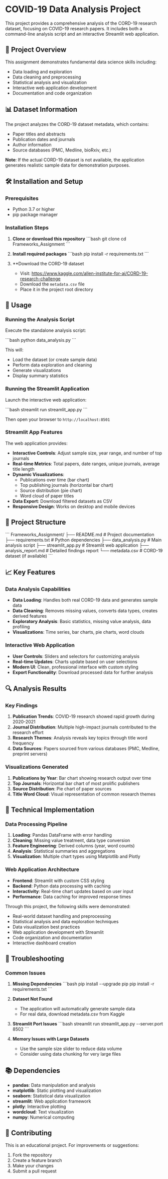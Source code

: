 # COVID-19 Data Analysis Project

This project provides a comprehensive analysis of the CORD-19 research dataset, focusing on COVID-19 research papers. It includes both a command-line analysis script and an interactive Streamlit web application.

## 🎯 Project Overview

This assignment demonstrates fundamental data science skills including:
- Data loading and exploration
- Data cleaning and preprocessing
- Statistical analysis and visualization
- Interactive web application development
- Documentation and code organization

## 📊 Dataset Information

The project analyzes the CORD-19 dataset metadata, which contains:
- Paper titles and abstracts
- Publication dates and journals
- Author information
- Source databases (PMC, Medline, bioRxiv, etc.)

**Note**: If the actual CORD-19 dataset is not available, the application generates realistic sample data for demonstration purposes.

## 🛠️ Installation and Setup

### Prerequisites
- Python 3.7 or higher
- pip package manager

### Installation Steps

1. **Clone or download this repository**
   \`\`\`bash
   git clone <your-repo-url>
   cd Frameworks_Assignment
   \`\`\`

2. **Install required packages**
   \`\`\`bash
   pip install -r requirements.txt
   \`\`\`

3. **Download the CORD-19 dataset 
   - Visit: https://www.kaggle.com/allen-institute-for-ai/CORD-19-research-challenge
   - Download the `metadata.csv` file
   - Place it in the project root directory

## 🚀 Usage

### Running the Analysis Script

Execute the standalone analysis script:

\`\`\`bash
python data_analysis.py
\`\`\`

This will:
- Load the dataset (or create sample data)
- Perform data exploration and cleaning
- Generate visualizations
- Display summary statistics

### Running the Streamlit Application

Launch the interactive web application:

\`\`\`bash
streamlit run streamlit_app.py
\`\`\`

Then open your browser to `http://localhost:8501`

### Streamlit App Features

The web application provides:
- **Interactive Controls**: Adjust sample size, year range, and number of top journals
- **Real-time Metrics**: Total papers, date ranges, unique journals, average title length
- **Dynamic Visualizations**:
  - Publications over time (bar chart)
  - Top publishing journals (horizontal bar chart)
  - Source distribution (pie chart)
  - Word cloud of paper titles
- **Data Export**: Download filtered datasets as CSV
- **Responsive Design**: Works on desktop and mobile devices

## 📁 Project Structure

\`\`\`
Frameworks_Assignment/
├── README.md                 # Project documentation
├── requirements.txt          # Python dependencies
├── data_analysis.py         # Main analysis script
├── streamlit_app.py         # Streamlit web application
├── analysis_report.md       # Detailed findings report
└── metadata.csv            # CORD-19 dataset (if available)
\`\`\`

## 📈 Key Features

### Data Analysis Capabilities
- **Data Loading**: Handles both real CORD-19 data and generates sample data
- **Data Cleaning**: Removes missing values, converts data types, creates derived features
- **Exploratory Analysis**: Basic statistics, missing value analysis, data profiling
- **Visualizations**: Time series, bar charts, pie charts, word clouds

### Interactive Web Application
- **User Controls**: Sliders and selectors for customizing analysis
- **Real-time Updates**: Charts update based on user selections
- **Modern UI**: Clean, professional interface with custom styling
- **Export Functionality**: Download processed data for further analysis

## 🔍 Analysis Results

### Key Findings

1. **Publication Trends**: COVID-19 research showed rapid growth during 2020-2021
2. **Journal Distribution**: Multiple high-impact journals contributed to the research effort
3. **Research Themes**: Analysis reveals key topics through title word frequency
4. **Data Sources**: Papers sourced from various databases (PMC, Medline, preprint servers)

### Visualizations Generated

1. **Publications by Year**: Bar chart showing research output over time
2. **Top Journals**: Horizontal bar chart of most prolific publishers
3. **Source Distribution**: Pie chart of paper sources
4. **Title Word Cloud**: Visual representation of common research themes

## 🧪 Technical Implementation

### Data Processing Pipeline
1. **Loading**: Pandas DataFrame with error handling
2. **Cleaning**: Missing value treatment, data type conversion
3. **Feature Engineering**: Derived columns (year, word counts)
4. **Analysis**: Statistical summaries and aggregations
5. **Visualization**: Multiple chart types using Matplotlib and Plotly

### Web Application Architecture
- **Frontend**: Streamlit with custom CSS styling
- **Backend**: Python data processing with caching
- **Interactivity**: Real-time chart updates based on user input
- **Performance**: Data caching for improved response times


Through this project, the following skills were demonstrated:
- Real-world dataset handling and preprocessing
- Statistical analysis and data exploration techniques
- Data visualization best practices
- Web application development with Streamlit
- Code organization and documentation
- Interactive dashboard creation

## 🔧 Troubleshooting

### Common Issues

1. **Missing Dependencies**
   \`\`\`bash
   pip install --upgrade pip
   pip install -r requirements.txt
   \`\`\`

2. **Dataset Not Found**
   - The application will automatically generate sample data
   - For real data, download metadata.csv from Kaggle

3. **Streamlit Port Issues**
   \`\`\`bash
   streamlit run streamlit_app.py --server.port 8502
   \`\`\`

4. **Memory Issues with Large Datasets**
   - Use the sample size slider to reduce data volume
   - Consider using data chunking for very large files

## 📚 Dependencies

- **pandas**: Data manipulation and analysis
- **matplotlib**: Static plotting and visualization
- **seaborn**: Statistical data visualization
- **streamlit**: Web application framework
- **plotly**: Interactive plotting
- **wordcloud**: Text visualization
- **numpy**: Numerical computing

## 🤝 Contributing

This is an educational project. For improvements or suggestions:
1. Fork the repository
2. Create a feature branch
3. Make your changes
4. Submit a pull request



